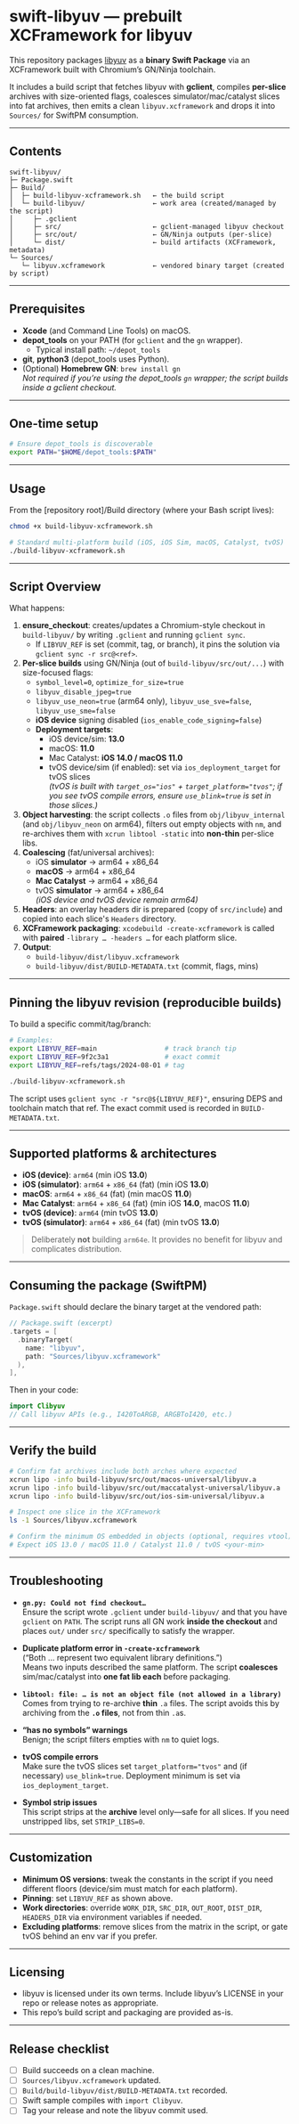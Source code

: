 # swift-libyuv — prebuilt XCFramework for libyuv

This repository packages [libyuv](https://chromium.googlesource.com/libyuv/libyuv) as a **binary Swift Package** via an XCFramework built with Chromium’s GN/Ninja toolchain.

It includes a build script that fetches libyuv with **gclient**, compiles **per-slice** archives with size-oriented flags, coalesces simulator/mac/catalyst slices into fat archives, then emits a clean `libyuv.xcframework` and drops it into `Sources/` for SwiftPM consumption.

---

## Contents

```
swift-libyuv/
├─ Package.swift
├─ Build/
│  ├─ build-libyuv-xcframework.sh   ← the build script
│  └─ build-libyuv/                 ← work area (created/managed by the script)
│     ├─ .gclient
│     ├─ src/                       ← gclient-managed libyuv checkout
│     ├─ src/out/                   ← GN/Ninja outputs (per-slice)
│     └─ dist/                      ← build artifacts (XCFramework, metadata)
└─ Sources/
   └─ libyuv.xcframework            ← vendored binary target (created by script)
```

---

## Prerequisites

- **Xcode** (and Command Line Tools) on macOS.
- **depot_tools** on your PATH (for `gclient` and the `gn` wrapper).
  - Typical install path: `~/depot_tools`
- **git**, **python3** (depot_tools uses Python).
- (Optional) **Homebrew GN**: `brew install gn`  
  *Not required if you’re using the depot_tools `gn` wrapper; the script builds inside a gclient checkout.*

---

## One-time setup

```bash
# Ensure depot_tools is discoverable
export PATH="$HOME/depot_tools:$PATH"
```

---

## Usage

From the [repository root]/Build directory (where your Bash script lives):

```bash
chmod +x build-libyuv-xcframework.sh

# Standard multi-platform build (iOS, iOS Sim, macOS, Catalyst, tvOS)
./build-libyuv-xcframework.sh
```

---
  
## Script Overview

What happens:

1. **ensure_checkout**: creates/updates a Chromium-style checkout in `build-libyuv/` by writing `.gclient` and running `gclient sync`.  
   - If `LIBYUV_REF` is set (commit, tag, or branch), it pins the solution via `gclient sync -r src@<ref>`.
2. **Per-slice builds** using GN/Ninja (out of `build-libyuv/src/out/...`) with size-focused flags:
   - `symbol_level=0`, `optimize_for_size=true`
   - `libyuv_disable_jpeg=true`
   - `libyuv_use_neon=true` (arm64 only), `libyuv_use_sve=false`, `libyuv_use_sme=false`
   - **iOS device** signing disabled (`ios_enable_code_signing=false`)
   - **Deployment targets**:
     - iOS device/sim: **13.0**
     - macOS: **11.0**
     - Mac Catalyst: **iOS 14.0 / macOS 11.0**
     - tvOS device/sim (if enabled): set via `ios_deployment_target` for tvOS slices  
       *(tvOS is built with `target_os="ios"` + `target_platform="tvos"`; if you see tvOS compile errors, ensure `use_blink=true` is set in those slices.)*
3. **Object harvesting**: the script collects `.o` files from `obj/libyuv_internal` (and `obj/libyuv_neon` on arm64), filters out empty objects with `nm`, and re-archives them with `xcrun libtool -static` into **non-thin** per-slice libs.
4. **Coalescing** (fat/universal archives):  
   - iOS **simulator** → arm64 + x86_64  
   - **macOS** → arm64 + x86_64  
   - **Mac Catalyst** → arm64 + x86_64  
   - tvOS **simulator** → arm64 + x86_64  
   *(iOS device and tvOS device remain arm64)*
5. **Headers**: an overlay headers dir is prepared (copy of `src/include`) and copied into each slice's `Headers` directory.
6. **XCFramework packaging**: `xcodebuild -create-xcframework` is called with **paired** `-library … -headers …` for each platform slice.
7. **Output**:
   - `build-libyuv/dist/libyuv.xcframework`
   - `build-libyuv/dist/BUILD-METADATA.txt` (commit, flags, mins)

---

## Pinning the libyuv revision (reproducible builds)

To build a specific commit/tag/branch:

```bash
# Examples:
export LIBYUV_REF=main                 # track branch tip
export LIBYUV_REF=9f2c3a1              # exact commit
export LIBYUV_REF=refs/tags/2024-08-01 # tag

./build-libyuv-xcframework.sh
```

The script uses `gclient sync -r "src@${LIBYUV_REF}"`, ensuring DEPS and toolchain match that ref. The exact commit used is recorded in `BUILD-METADATA.txt`.

---

## Supported platforms & architectures

- **iOS (device)**: `arm64` (min iOS **13.0**)  
- **iOS (simulator)**: `arm64` + `x86_64` (fat) (min iOS **13.0**)  
- **macOS**: `arm64` + `x86_64` (fat) (min macOS **11.0**)  
- **Mac Catalyst**: `arm64` + `x86_64` (fat) (min iOS **14.0**, macOS **11.0**)  
- **tvOS (device)**: `arm64` (min tvOS **13.0**)  
- **tvOS (simulator)**: `arm64` + `x86_64` (fat) (min tvOS **13.0**)  

> Deliberately **not** building `arm64e`. It provides no benefit for libyuv and complicates distribution.

---

## Consuming the package (SwiftPM)

`Package.swift` should declare the binary target at the vendored path:

```swift
// Package.swift (excerpt)
.targets = [
  .binaryTarget(
    name: "libyuv",
    path: "Sources/libyuv.xcframework"
  ),
],
```

Then in your code:

```swift
import Clibyuv
// Call libyuv APIs (e.g., I420ToARGB, ARGBToI420, etc.)
```

---

## Verify the build

```bash
# Confirm fat archives include both arches where expected
xcrun lipo -info build-libyuv/src/out/macos-universal/libyuv.a
xcrun lipo -info build-libyuv/src/out/maccatalyst-universal/libyuv.a
xcrun lipo -info build-libyuv/src/out/ios-sim-universal/libyuv.a

# Inspect one slice in the XCFramework
ls -1 Sources/libyuv.xcframework

# Confirm the minimum OS embedded in objects (optional, requires vtool)
# Expect iOS 13.0 / macOS 11.0 / Catalyst 11.0 / tvOS <your-min>
```

---

## Troubleshooting

- **`gn.py: Could not find checkout…`**  
  Ensure the script wrote `.gclient` under `build-libyuv/` and that you have `gclient` on `PATH`. The script runs all GN work **inside the checkout** and places `out/` under `src/` specifically to satisfy the wrapper.

- **Duplicate platform error in `-create-xcframework`**  
  (“Both … represent two equivalent library definitions.”)  
  Means two inputs described the same platform. The script **coalesces** sim/mac/catalyst into **one fat lib each** before packaging.

- **`libtool: file: … is not an object file (not allowed in a library)`**  
  Comes from trying to re-archive **thin** `.a` files. The script avoids this by archiving from the **`.o` files**, not from thin `.a`s.

- **“has no symbols” warnings**  
  Benign; the script filters empties with `nm` to quiet logs.

- **tvOS compile errors**  
  Make sure the tvOS slices set `target_platform="tvos"` and (if necessary) `use_blink=true`. Deployment minimum is set via `ios_deployment_target`.
  
- **Symbol strip issues**  
  This script strips at the **archive** level only—safe for all slices. If you need unstripped libs, set `STRIP_LIBS=0`.

---

## Customization

- **Minimum OS versions**: tweak the constants in the script if you need different floors (device/sim must match for each platform).
- **Pinning**: set `LIBYUV_REF` as shown above.
- **Work directories**: override `WORK_DIR`, `SRC_DIR`, `OUT_ROOT`, `DIST_DIR`, `HEADERS_DIR` via environment variables if needed.
- **Excluding platforms**: remove slices from the matrix in the script, or gate tvOS behind an env var if you prefer.

---

## Licensing

- libyuv is licensed under its own terms. Include libyuv’s LICENSE in your repo or release notes as appropriate.
- This repo’s build script and packaging are provided as-is.

---

## Release checklist

- [ ] Build succeeds on a clean machine.
- [ ] `Sources/libyuv.xcframework` updated.
- [ ] `Build/build-libyuv/dist/BUILD-METADATA.txt` recorded.
- [ ] Swift sample compiles with `import Clibyuv`.
- [ ] Tag your release and note the libyuv commit used.
